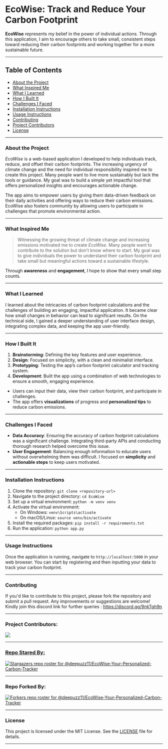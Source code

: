# **EcoWise: Track and Reduce Your Carbon Footprint**

**EcoWise** represents my belief in the power of individual actions. Through this application, I aim to encourage others to take small, consistent steps toward reducing their carbon footprints and working together for a more sustainable future.


---

## Table of Contents
- [About the Project](#about-the-project)
- [What Inspired Me](#what-inspired-me)
- [What I Learned](#what-i-learned)
- [How I Built It](#how-i-built-it)
- [Challenges I Faced](#challenges-i-faced)
- [Installation Instructions](#installation-instructions)
- [Usage Instructions](#usage-instructions)
- [Contributing](#contributing)
- [Project Contributors](#project-contributors)
- [License](#license)

---

### **About the Project**

*EcoWise* is a web-based application I developed to help individuals track, reduce, and offset their carbon footprints. The increasing urgency of climate change and the need for individual responsibility inspired me to create this project. Many people want to live more sustainably but lack the tools or guidance. My goal was to build a simple yet impactful tool that offers personalized insights and encourages actionable change.

The app aims to empower users by giving them data-driven feedback on their daily activities and offering ways to reduce their carbon emissions. EcoWise also fosters community by allowing users to participate in challenges that promote environmental action.

---

### **What Inspired Me**

> Witnessing the growing threat of climate change and increasing emissions motivated me to create *EcoWise*. Many people want to contribute to the solution but don’t know where to start. My goal was to give individuals the power to understand their carbon footprint and take small but meaningful actions toward a sustainable lifestyle.

Through **awareness** and **engagement**, I hope to show that every small step counts.

---

### **What I Learned**

I learned about the intricacies of carbon footprint calculations and the challenges of building an engaging, impactful application. It became clear how small changes in behavior can lead to significant results. On the technical side, I gained a deeper understanding of user interface design, integrating complex data, and keeping the app user-friendly.

---

### **How I Built It**

1. **Brainstorming**: Defining the key features and user experience.
2. **Design**: Focused on simplicity, with a clean and minimalist interface.
3. **Prototyping**: Testing the app’s carbon footprint calculator and tracking system.
4. **Development**: Built the app using a combination of web technologies to ensure a smooth, engaging experience.

- Users can input their data, view their carbon footprint, and participate in challenges.
- The app offers **visualizations** of progress and **personalized tips** to reduce carbon emissions.

---

### **Challenges I Faced**

- **Data Accuracy**: Ensuring the accuracy of carbon footprint calculations was a significant challenge. Integrating third-party APIs and conducting thorough research helped overcome this issue.
- **User Engagement**: Balancing enough information to educate users without overwhelming them was difficult. I focused on **simplicity** and **actionable steps** to keep users motivated.

---

### **Installation Instructions**

1. Clone the repository: `git clone <repository-url>`
2. Navigate to the project directory: `cd EcoWise`
3. Set up a virtual environment: `python -m venv venv`
4. Activate the virtual environment:
   - On Windows: `venv\Scripts\activate`
   - On macOS/Linux: `source venv/bin/activate`
5. Install the required packages: `pip install -r requirements.txt`
6. Run the application: `python app.py`

---

### **Usage Instructions**

Once the application is running, navigate to `http://localhost:5000` in your web browser. You can start by registering and then inputting your data to track your carbon footprint.

---

### **Contributing**

If you'd like to contribute to this project, please fork the repository and submit a pull request. Any improvements or suggestions are welcome!
Kindly join this discord link for further queries : https://discord.gg/9nkTgh9n

---

### Project Contributors: 
<a href="https://github.com/deepuzz11/EcoWise-Your-Personalized-Carbon-Tracker/graphs/contributors">
<img src="https://contributors-img.web.app/image?repo=deepuzz11/EcoWise-Your-Personalized-Carbon-Tracker"/>

---

### Repo Stared By:

[![Stargazers repo roster for @deepuzz11/EcoWise-Your-Personalized-Carbon-Tracker](https://reporoster.com/stars/deepuzz11/EcoWise-Your-Personalized-Carbon-Tracker)](https://github.com/deepuzz11/EcoWise-Your-Personalized-Carbon-Tracker/stargazers)


---

### Repo Forked By:

[![Forkers repo roster for @deepuzz11/EcoWise-Your-Personalized-Carbon-Tracker](https://reporoster.com/forks/deepuzz11/EcoWise-Your-Personalized-Carbon-Tracker)](https://github.com/deepuzz11/EcoWise-Your-Personalized-Carbon-Tracker/network/members)

---

### **License**

This project is licensed under the MIT License. See the [LICENSE](LICENSE) file for details.

---
